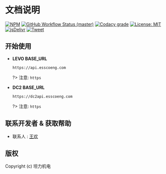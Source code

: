 # 文档说明

[![NPM](https://img.shields.io/npm/v/docsify-themeable.svg?style=flat-square)]()
[![GitHub Workflow Status (master)](https://img.shields.io/github/workflow/status/jhildenbiddle/docsify-themeable/Build/master?label=checks&style=flat-square)]()
[![Codacy grade](https://img.shields.io/codacy/grade/39220ba530f24dfc9443b47f2efea5c9?style=flat-square)]()
[![License: MIT](https://img.shields.io/badge/License-MIT-yellow.svg?style=flat-square)]()
[![jsDelivr](https://data.jsdelivr.com/v1/package/npm/docsify-themeable/badge)]()
[![Tweet](https://img.shields.io/twitter/url/http/shields.io.svg?style=social)]()

## 开始使用

- **LEVO BASE_URL**<br>
  ```
  https://api.esscoeng.com
  ```

  ?> 注意: `https`

- **DC2 BASE_URL**<br>
  ```
  https://dc2api.esscoeng.com
  ```
  ?> 注意: `https`

## 联系开发者 & 获取帮助

- 联系人 : [王欢](http://www.wanghuan.icu) 

## 版权

Copyright (c) 坦力机电

<!-- GitHub Buttons -->
<script async defer src="https://buttons.github.io/buttons.js"></script>
